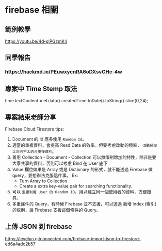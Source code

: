 # firebase 相關

## 範例教學

https://youtu.be/4d-gIPGzmK4

## 同學報告

### https://hackmd.io/PEuwxycnRA6oDXsvGHc-4w

## 專案中 Time Stemp 取法

time.textContent = el.data().createdTime.toDate().toString().slice(0,24);

## 專案結束老師分享

Firebase Cloud Firestore tips:

1. Document 的 Id 應多使用 `Random Id`。
2. 適當的重複資料，會提高 Read Data 的效率。但要考慮改動的頻率， `改動頻率太高則不太適合重複資料`。
3. 善用 Collection - Document - Collection 可以無限制增加的特性，除非是要大家共享的資料，否則可以考慮 Bind 在 User 底下
4. Value 欄位如果是 Array 或是 Dictionary 的形式，就不能透過 Firebase 做 query，要想辦法克服這件事。
Ex:
	- Turn Array to Collection
	- Create a extra key-value pair for searching functionality.
5. 可以 `重複利用 User 的 Random ID`，用以建立同一個使用者的資料，方便搜尋。
6. 多重條件的 Query，有時候 Firebase 並不支援，可以透過 新增 Index (索引) 的規則，讓 Firebase 支援這個條件的 Query。

## 上傳 JSON 到 firebase
https://levelup.gitconnected.com/firebase-import-json-to-firestore-ed6a4adc2b57
